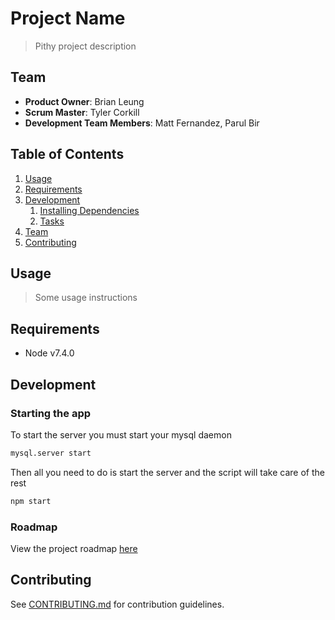 # Project Name

> Pithy project description

## Team

  - __Product Owner__: Brian Leung
  - __Scrum Master__: Tyler Corkill
  - __Development Team Members__: Matt Fernandez, Parul Bir

## Table of Contents

1. [Usage](#Usage)
1. [Requirements](#requirements)
1. [Development](#development)
    1. [Installing Dependencies](#installing-dependencies)
    1. [Tasks](#tasks)
1. [Team](#team)
1. [Contributing](#contributing)

## Usage

> Some usage instructions

## Requirements

- Node v7.4.0

## Development

### Starting the app

To start the server you must start your mysql daemon
```sh
mysql.server start
```

Then all you need to do is start the server and the script will take care of the rest
```sh
npm start
```

### Roadmap

View the project roadmap [here](LINK_TO_PROJECT_ISSUES)


## Contributing

See [CONTRIBUTING.md](CONTRIBUTING.md) for contribution guidelines.
